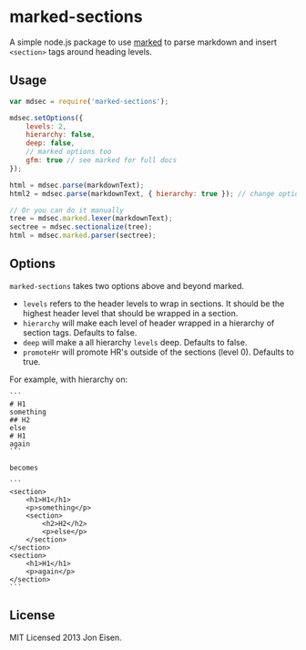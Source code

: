 # marked-sections

A simple node.js package to use [marked](https://github.com/chjj/marked) to parse markdown and insert `<section>` tags around heading levels.

## Usage

```javascript
var mdsec = require('marked-sections');

mdsec.setOptions({
	levels: 2,
	hierarchy: false,
	deep: false,
	// marked options too
	gfm: true // see marked for full docs
});

html = mdsec.parse(markdownText);
html2 = mdsec.parse(markdownText, { hierarchy: true }); // change options

// Or you can do it manually
tree = mdsec.marked.lexer(markdownText);
sectree = mdsec.sectionalize(tree);
html = mdsec.marked.parser(sectree);
```

## Options

`marked-sections` takes two options above and beyond marked.

- `levels` refers to the header levels to wrap in sections. It should be the highest header level that should be wrapped in a section.
- `hierarchy` will make each level of header wrapped in a hierarchy of section tags. Defaults to false.
- `deep` will make a all hierarchy `levels` deep. Defaults to false.
- `promoteHr` will promote HR's outside of the sections (level 0). Defaults to true.

For example, with hierarchy on:

	```
	# H1
	something
	## H2
	else
	# H1
	again
	```

	becomes

	```
	<section>
		<h1>H1</h1>
		<p>something</p>
		<section>
			<h2>H2</h2>
			<p>else</p>
		</section>
	</section>
	<section>
		<h1>H1</h1>
		<p>again</p>
	</section>
	```

## License

MIT Licensed 2013 Jon Eisen.